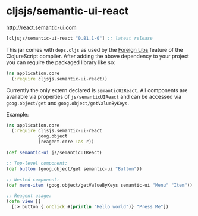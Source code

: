 # cljsjs/semantic-ui-react

http://react.semantic-ui.com

[](dependency)
```clojure
[cljsjs/semantic-ui-react "0.81.1-0"] ;; latest release
```
[](/dependency)

This jar comes with `deps.cljs` as used by the [Foreign Libs][flibs] feature
of the ClojureScript compiler. After adding the above dependency to your project
you can require the packaged library like so:

```clojure
(ns application.core
  (:require cljsjs.semantic-ui-react))
```

Currently the only extern declared is `semanticUIReact`. All
components are available via properties of `js/semanticUIReact` and
can be accessed via `goog.object/get` and
`goog.object/getValueByKeys`.

Example:

```clojure
(ns application.core
  (:require cljsjs.semantic-ui-react
            goog.object
            [reagent.core :as r))

(def semantic-ui js/semanticUIReact)

;; Top-level component:
(def button (goog.object/get semantic-ui "Button"))

;; Nested component:
(def menu-item (goog.object/getValueByKeys semantic-ui "Menu" "Item"))

;; Reagent usage:
(defn view []
  [:> button {:onClick #(println "Hello world")} "Press Me"])
```

[flibs]: https://clojurescript.org/reference/packaging-foreign-deps
